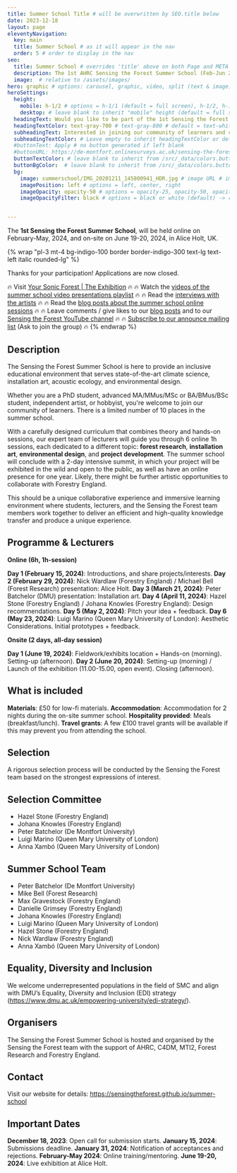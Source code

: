 ```yaml
---
title: Summer School Title # will be overwritten by SEO.title below
date: 2023-12-18
layout: page
eleventyNavigation:
  key: main
  title: Summer School # as it will appear in the nav
  order: 5 # order to display in the nav
seo:
  title: Summer School # overrides 'title' above on both Page and META
  description: The 1st AHRC Sensing the Forest Summer School (Feb-Jun 2024)
  image:  # relative to /assets/images/
hero: graphic # options: carousel, graphic, video, split (text & image)
heroSettings:
  height:
    mobile: h-1/2 # options = h-1/1 (default = full screen), h-1/2, h-1/3, h-3/4, h-9/10, h-48 (12rem, 192px), h-56 (14rem, 224px), h-64 (16rem, 256px)
    desktop: # leave blank to inherit "mobile" height (default = full screen)
  headingText: Would you like to be part of the 1st Sensing the Forest Summer School?
  headingTextColor: text-gray-700 # text-gray-800 # default = text-white (can use any TailwindCSS text-[color]-[xxx])
  subheadingText: Interested in joining our community of learners and contribute shaping a unique experience?
  subheadingTextColor: # Leave empty to inherit headingTextColor or default (text-white) or use any text-[color]-[xxx]
  #buttonText: Apply # no button generated if left blank
  #buttonURL: https://de-montfort.onlinesurveys.ac.uk/sensing-the-forest-summer-school-application # full url required. Example: https://thisdomain.com/somepage/
  buttonTextColor: # leave blank to inherit from /src/_data/colors.buttonCustom or buttonDefault
  buttonBgColor:  # leave blank to inherit from /src/_data/colors.buttonCustom.bg or buttonDefault.bg
  bg:
    image: summerschool/IMG_20201211_145800941_HDR.jpg # image URL # image URL
    imagePosition: left # options = left, center, right
    imageOpacity: opacity-50 # options = opacity-25, opacity-50, opacity-75, opacity-100 (default)
    imageOpacityFilter: black # options = black or white (default) -> really depends on your background image


---
```


<!--You are invited to apply for the **1st Sensing the Forest Summer School**, held online on February-May, 2024, and on-site on June 19-20, 2024, in Alice Holt, UK.

Applications are being accepted for an online and on-site summer school in Spring 2024.-->

The **1st Sensing the Forest Summer School**, will be held online on February-May, 2024, and on-site on June 19-20, 2024, in Alice Holt, UK.


{% wrap "pl-3 mt-4 bg-indigo-100 border border-indigo-300 text-lg text-left italic rounded-lg" %}

<!-- **Apply at**: https://de-montfort.onlinesurveys.ac.uk/sensing-the-forest-summer-school-application-->

Thanks for your participation! Applications are now closed.

:fire: Visit [Your Sonic Forest | The Exhibition](/exhibition/) :fire:
:fire: Watch the [videos of the summer school video presentations playlist](https://www.youtube.com/playlist?list=PLoMU4dVZn5UMzBSWGUo3WYEt5x6vj6Pbu) :fire:
:fire: Read the [interviews with the artists](/tags/meet-the-artists) :fire:
:fire: Read the [blog posts about the summer school online sessions](/tags/summer-school-online-session/) :fire:
:fire: Leave comments / give likes to our [blog posts](/blog) and to our [Sensing the Forest YouTube channel](https://www.youtube.com/@sensingtheforest) :fire:
:fire: [Subscribe to our announce mailing list](https://groups.google.com/g/sensingtheforest-announce) (Ask to join the group) :fire:
{% endwrap %}

<!-- **Deadline for applications**: January 15, 2024, AoE (Anywhere on Earth).-->


## Description

The Sensing the Forest Summer School is here to provide an inclusive educational environment that serves state-of-the-art climate science, installation art, acoustic ecology, and environmental design.

Whether you are a PhD student, advanced MA/MMus/MSc or BA/BMus/BSc student, independent artist, or hobbyist, you're welcome to join our community of learners. There is a limited number of 10 places in the summer school.

With a carefully designed curriculum that combines theory and hands-on sessions, our expert team of lecturers will guide you through 6 online 1h sessions, each dedicated to a different topic: **forest research**, **installation art**, **environmental design**, and **project development**. The summer school will conclude with a 2-day intensive summit, in which your project will be exhibited in the wild and open to the public, as well as have an online presence for one year. Likely, there might be further artistic opportunities to collaborate with Forestry England.

This should be a unique collaborative experience and immersive learning environment where students, lecturers, and the Sensing the Forest team members work together to deliver an efficient and high-quality knowledge transfer and produce a unique experience.

## Programme & Lecturers

**Online (6h, 1h-session)**

**Day 1 (February 15, 2024)**: Introductions, and share projects/interests.
**Day 2 (February 29, 2024)**: Nick Wardlaw (Forestry England) / Michael Bell (Forest Research) presentation: Alice Holt.
**Day 3 (March 21, 2024)**: Peter Batchelor (DMU) presentation: Installation art.
**Day 4 (April 11, 2024)**: Hazel Stone (Forestry England) / Johana Knowles (Forestry England): Design recommendations.
**Day 5 (May 2, 2024)**: Pitch your idea + feedback.
**Day 6 (May 23, 2024)**: Luigi Marino (Queen Mary University of London): Aesthetic Considerations. Initial prototypes + feedback.

**Onsite (2 days, all-day session)**

**Day 1 (June 19, 2024)**: Fieldwork/exhibits location + Hands-on (morning). Setting-up (afternoon).
**Day 2 (June 20, 2024)**: Setting-up (morning) / Launch of the exhibition (11.00-15.00, open event). Closing (afternoon).

## What is included

**Materials**: £50 for low-fi materials.
**Accommodation**: Accommodation for 2 nights during the on-site summer school.
**Hospitality provided**: Meals (breakfast/lunch).
**Travel grants**: A few £100 travel grants will be available if this may prevent you from attending the school.

## Selection

A rigorous selection process will be conducted by the Sensing the Forest team based on the strongest expressions of interest.

## Selection Committee

* Hazel Stone (Forestry England)
* Johana Knowles (Forestry England)
* Peter Batchelor (De Montfort University)
* Luigi Marino (Queen Mary University of London)
* Anna Xambó (Queen Mary University of London)

<a id="summer-school-team"> </a>

## Summer School Team

* Peter Batchelor (De Montfort University)
* Mike Bell (Forest Research)
* Max Gravestock (Forestry England)
* Danielle Grimsey (Forestry England)
* Johana Knowles (Forestry England)
* Luigi Marino (Queen Mary University of London)
* Hazel Stone (Forestry England)
* Nick Wardlaw (Forestry England)
* Anna Xambó (Queen Mary University of London)

## Equality, Diversity and Inclusion

We welcome underrepresented populations in the field of SMC and align with DMU’s Equality, Diversity and Inclusion (EDI) strategy (https://www.dmu.ac.uk/empowering-university/edi-strategy/).

## Organisers

The Sensing the Forest Summer School is hosted and organised by the Sensing the Forest team with the support of AHRC, C4DM, MTI2, Forest Research and Forestry England.

## Contact

Visit our website for details: https://sensingtheforest.github.io/summer-school

## Important Dates

**December 18, 2023**: Open call for submission starts.
**January 15, 2024**: Submissions deadline.
**January 31, 2024**: Notification of acceptances and rejections.
**February-May 2024**: Online training/mentoring.
**June 19-20, 2024**: Live exhibition at Alice Holt.
